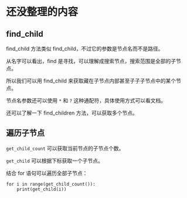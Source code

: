 # 还没整理的内容

## find_child

find_child 方法类似 find_child，不过它的参数是节点名而不是路径。

从名字可以看出，find 是寻找，可以理解成搜索节点，搜索范围是全部的子节点。

所以我们可以用 find_child 来获取藏在子节点内部甚至子子子节点中的某个节点。

节点名参数还可以使用 `*` 和 `?` 这种通配符，具体使用方式可以看文档。

还可以了解一下 find_children 方法，可以获取多个节点。

## 遍历子节点

`get_child_count` 可以获取当前节点的子节点个数。

`get_child` 可以根据下标获取一个子节点。

结合 for 语句可以遍历全部子节点：

```gdscript
for i in range(get_child_count()):
    print(get_child(i))
```